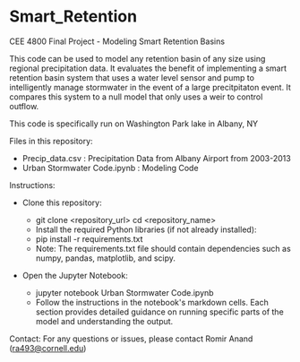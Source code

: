 # Smart_Retention
CEE 4800 Final Project - Modeling Smart Retention Basins

This code can be used to model any retention basin of any size using regional precipitation data. It evaluates the benefit of implementing 
a smart retention basin system that uses a water level sensor and pump to intelligently manage stormwater in the event of a large precitpitaton event. It compares this system to a null model that only uses a weir to control outflow.

This code is specifically run on Washington Park lake in Albany, NY

Files in this repository: 

- Precip_data.csv : Precipitation Data from Albany Airport from 2003-2013
- Urban Stormwater Code.ipynb : Modeling Code

Instructions:

- Clone this repository:

    - git clone <repository_url> cd <repository_name>
    - Install the required Python libraries (if not already installed):
    - pip install -r requirements.txt
    - Note: The requirements.txt file should contain dependencies such as numpy, pandas, matplotlib, and scipy.

- Open the Jupyter Notebook:
    - jupyter notebook Urban Stormwater Code.ipynb
    - Follow the instructions in the notebook's markdown cells. Each section provides detailed guidance on running specific parts of the model and understanding the output.

Contact: For any questions or issues, please contact Romir Anand (ra493@cornell.edu)

